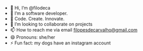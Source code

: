 - 👋 Hi, I’m @filodeca
- 👀 I’m a software developer.
- 🌱 Code. Create. Innovate.
- 💞️ I’m looking to collaborate on projects
- 📫 How to reach me via email filopesdecarvalho@gmail.com
- 😄 Pronouns: she/her
- ⚡ Fun fact: my dogs have an instagram account

<!---
filodeca/filodeca is a ✨ special ✨ repository because its `README.md` (this file) appears on your GitHub profile.
You can click the Preview link to take a look at your changes.
--->
